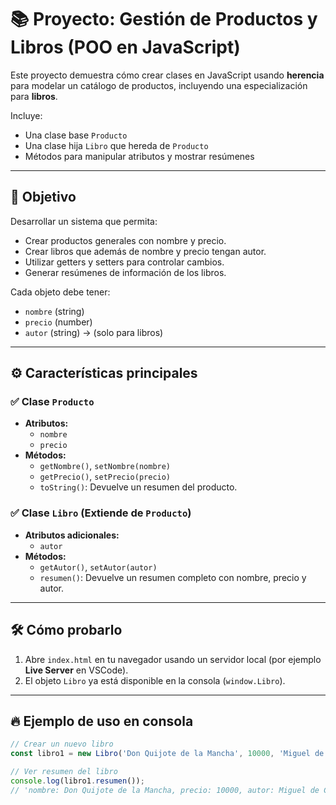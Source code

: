 # 📚 Proyecto: Gestión de Productos y Libros (POO en JavaScript)

Este proyecto demuestra cómo crear clases en JavaScript usando **herencia** para modelar un catálogo de productos, incluyendo una especialización para **libros**.

Incluye:
- Una clase base `Producto`
- Una clase hija `Libro` que hereda de `Producto`
- Métodos para manipular atributos y mostrar resúmenes

---

## 🧠 Objetivo

Desarrollar un sistema que permita:

- Crear productos generales con nombre y precio.
- Crear libros que además de nombre y precio tengan autor.
- Utilizar getters y setters para controlar cambios.
- Generar resúmenes de información de los libros.

Cada objeto debe tener:

- `nombre` (string)
- `precio` (number)
- `autor` (string) → (solo para libros)

---

## ⚙️ Características principales

### ✅ Clase `Producto`
- **Atributos:**
  - `nombre`
  - `precio`
- **Métodos:**
  - `getNombre()`, `setNombre(nombre)`
  - `getPrecio()`, `setPrecio(precio)`
  - `toString()`: Devuelve un resumen del producto.

### ✅ Clase `Libro` (Extiende de `Producto`)
- **Atributos adicionales:**
  - `autor`
- **Métodos:**
  - `getAutor()`, `setAutor(autor)`
  - `resumen()`: Devuelve un resumen completo con nombre, precio y autor.

---

## 🛠️ Cómo probarlo

1. Abre `index.html` en tu navegador usando un servidor local (por ejemplo **Live Server** en VSCode).
2. El objeto `Libro` ya está disponible en la consola (`window.Libro`).

---

## 🔥 Ejemplo de uso en consola

```javascript
// Crear un nuevo libro
const libro1 = new Libro('Don Quijote de la Mancha', 10000, 'Miguel de Cervantes');

// Ver resumen del libro
console.log(libro1.resumen());
// 'nombre: Don Quijote de la Mancha, precio: 10000, autor: Miguel de Cervantes'
